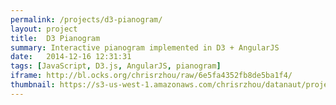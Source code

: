 ```yaml
---
permalink: /projects/d3-pianogram/
layout: project
title:  D3 Pianogram
summary: Interactive pianogram implemented in D3 + AngularJS
date:   2014-12-16 12:31:31
tags: [JavaScript, D3.js, AngularJS, pianogram]
iframe: http://bl.ocks.org/chrisrzhou/raw/6e5fa4352fb8de5ba1f4/
thumbnail: https://s3-us-west-1.amazonaws.com/chrisrzhou/datanaut/projects/d3-pianogram/thumbnail.png
---
```

